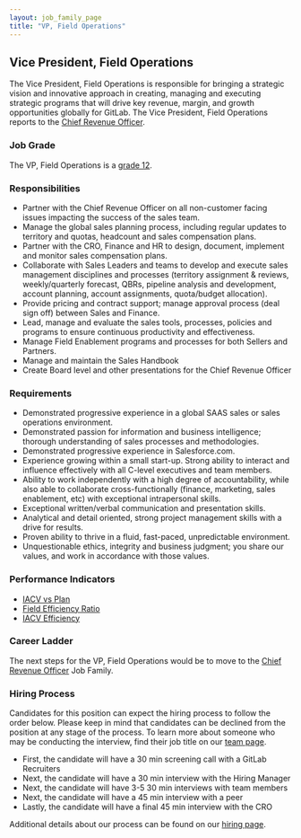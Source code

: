 ```yaml
---
layout: job_family_page
title: "VP, Field Operations"
---
```


## Vice President, Field Operations

The Vice President, Field Operations is responsible for bringing a strategic vision and innovative approach in creating, managing and executing strategic programs that will drive key revenue, margin, and growth opportunities globally for GitLab. The Vice President, Field Operations reports to the [Chief Revenue Officer](https://about.gitlab.com/job-families/sales/chief-revenue-officer/).

### Job Grade

The VP, Field Operations is a [grade 12](/handbook/total-rewards/compensation/compensation-calculator/#gitlab-job-grades).

### Responsibilities

* Partner with the Chief Revenue Officer on all non-customer facing issues impacting the success of the sales team.
* Manage the global sales planning process, including regular updates to territory and quotas, headcount and sales compensation plans.
* Partner with the CRO, Finance and HR to design, document, implement and monitor sales compensation plans.
* Collaborate with Sales Leaders and teams to develop and execute sales management disciplines and processes (territory assignment & reviews, weekly/quarterly forecast, QBRs, pipeline analysis and development, account planning, account assignments, quota/budget allocation).
* Provide pricing and contract support; manage approval process (deal sign off) between Sales and Finance.
* Lead, manage and evaluate the sales tools, processes, policies and programs to ensure continuous productivity and effectiveness.
* Manage Field Enablement programs and processes for both Sellers and Partners. 
* Manage and maintain the Sales Handbook
* Create Board level and other presentations for the Chief Revenue Officer
 
### Requirements

* Demonstrated progressive experience in a global SAAS sales or sales operations environment.
* Demonstrated passion for information and business intelligence; thorough understanding of sales processes and methodologies.
* Demonstrated progressive experience in Salesforce.com.
* Experience growing within a small start-up. Strong ability to interact and influence effectively with all C-level executives and team members.
* Ability to work independently with a high degree of accountability, while also able to collaborate cross-functionally (finance, marketing, sales enablement, etc) with exceptional intrapersonal skills.
* Exceptional written/verbal communication and presentation skills.
* Analytical and detail oriented, strong project management skills with a drive for results.
* Proven ability to thrive in a fluid, fast-paced, unpredictable environment.
* Unquestionable ethics, integrity and business judgment; you share our values, and work in accordance with those values.
 
### Performance Indicators

* [IACV vs Plan](/handbook/sales/performance-indicators/#iacv-vs-plan)
* [Field Efficiency Ratio](/handbook/sales/performance-indicators/#field-efficiency-ratio)
* [IACV Efficiency](https://about.gitlab.com/handbook/sales/performance-indicators/#iacv-efficiency)
 
### Career Ladder

The next steps for the VP, Field Operations would be to move to the [Chief Revenue Officer](https://about.gitlab.com/job-families/sales/chief-revenue-officer/) Job Family.

### Hiring Process

Candidates for this position can expect the hiring process to follow the order below. Please keep in mind that candidates can be declined from the position at any stage of the process. To learn more about someone who may be conducting the interview, find their job title on our [team page](/company/team).

- First, the candidate will have a 30 min screening call with a GitLab Recruiters
- Next, the candidate will have a 30 min interview with the Hiring Manager
- Next, the candidate will have 3-5 30 min interviews with team members
- Next, the candidate  will have a 45 min interview with a peer
- Lastly, the candidate will have a final 45 min interview with the CRO

Additional details about our process can be found on our [hiring page](/handbook/hiring).
